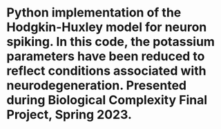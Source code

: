 # Python implementation of the Hodgkin-Huxley model for neuron spiking. In this code, the potassium parameters have been reduced to reflect conditions associated with neurodegeneration. Presented during Biological Complexity Final Project, Spring 2023. 
